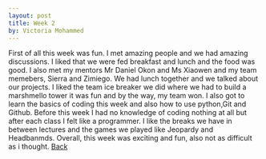 ```yaml
---
layout: post
title: Week 2
by: Victoria Mohammed
---
```


First of all this week was fun. I met amazing people and we had amazing discussions. I liked that we were fed breakfast and lunch and the food was good. I also met my mentors Mr Daniel Okon and Ms Xiaowen and my team memebers, Sierra and Zimiego. We had lunch together and we talked about our projects. I liked the team ice breaker we did where we had to build a marshmello tower it was fun and by the way, my team won. I also got to learn the basics of coding this week and also how to use python,Git and Github. Before this week I had no knowledge of coding nothing at all but after each class I felt like a programmer. I like the breaks we have in between lectures and the games we played like Jeopardy and Headbanmds. Overall, this week was exciting and fun, also not as difficult as i thought.
[Back](./)
